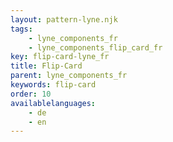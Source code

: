 ```yaml
---
layout: pattern-lyne.njk
tags: 
    - lyne_components_fr
    - lyne_components_flip_card_fr
key: flip-card-lyne_fr
title: Flip-Card
parent: lyne_components_fr
keywords: flip-card
order: 10
availablelanguages: 
    - de
    - en
---
```

